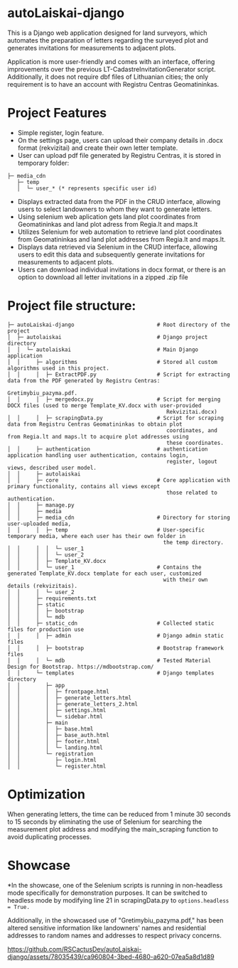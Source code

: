 # autoLaiskai-django
This is a Django web application designed for land surveyors, which automates the preparation of letters regarding the surveyed plot and generates invitations for measurements to adjacent plots. 

Application is more user-friendly and comes with an interface, offering improvements over the previous LT-CadastreInvitationGenerator script. Additionally, it does not require dbf files of Lithuanian cities; the only requirement is to have an account with Registru Centras Geomatininkas.
# Project Features
- Simple register, login feature. 
- On the settings page, users can upload their company details in .docx format (rekvizitai) and create their own letter template.
- User can upload pdf file generated by Registru Centras, it is stored in temporary folder: 
```
├─ media_cdn
   ├─ temp
   │  └─ user_* (* represents specific user id)
```
- Displays extracted data from the PDF in the CRUD interface, allowing users to select landowners to whom they want to generate letters.
- Using selenium web aplication gets land plot coordinates from Geomatininkas and land plot adress from Regia.lt and maps.lt
- Utilizes Selenium for web automation to retrieve land plot coordinates from Geomatininkas and land plot addresses from Regia.lt and maps.lt.
- Displays data retrieved via Selenium in the CRUD interface, allowing users to edit this data and subsequently generate invitations for measurements to adjacent plots.
- Users can download individual invitations in docx format, or there is an option to download all letter invitations in a zipped .zip file

# Project file structure:
```
├─ autoLaiskai-django                          # Root directory of the project
│  ├─ autolaiskai                              # Django project directory
│  │  └─ autolaiskai                           # Main Django application
│  │     ├─ algorithms                         # Stored all custom algorithms used in this project.
│  │     │  ├─ ExtractPDF.py                   # Script for extracting data from the PDF generated by Registru Centras:
                                                  Gretimybiu_pazyma.pdf.
│  │     │  ├─ mergedocx.py                    # Script for merging DOCX files (used to merge Template_KV.docx with user-provided
                                                  Rekvizitai.docx)
│  │     │  ├─ scrapingData.py                 # Script for scraping data from Registru Centras Geomatininkas to obtain plot
                                                  coordinates, and from Regia.lt and maps.lt to acquire plot addresses using
                                                  these coordinates.
│  │     ├─ authentication                     # authentication application handling user authentication, contains login,
                                                  register, logout views, described user model. 
│  │     ├─ autolaiskai
│  │     ├─ core                               # Core application with primary functionality, contains all views except
                                                  those related to authentication.
│  │     ├─ manage.py
│  │     ├─ media
│  │     ├─ media_cdn                          # Directory for storing user-uploaded media, 
│  │     │  ├─ temp                            # User-specific temporary media, where each user has their own folder in
                                                 the temp directory.
│  │     │  │  └─ user_1
│  │     │  │  └─ user_2
│  │     │  ├─ Template_KV.docx
│  │     │  └─ user_1                          # Contains the generated Template_KV.docx template for each user, customized
                                                 with their own details (rekvizitais).
│  │     │  └─ user_2  
│  │     ├─ requirements.txt
│  │     ├─ static
│  │     │  ├─ bootstrap
│  │     │  └─ mdb
│  │     ├─ static_cdn                         # Collected static files for production use            
│  │     │  ├─ admin                           # Django admin static files
│  │     │  ├─ bootstrap                       # Bootstrap framework files
│  │     │  └─ mdb                             # Tested Material Design for Bootstrap. https://mdbootstrap.com/
│  │     └─ templates                          # Django templates directory
│  │        ├─ app
│  │        │  ├─ frontpage.html
│  │        │  ├─ generate_letters.html
│  │        │  ├─ generate_letters_2.html
│  │        │  ├─ settings.html
│  │        │  └─ sidebar.html
│  │        ├─ main
│  │        │  ├─ base.html
│  │        │  ├─ base_auth.html
│  │        │  ├─ footer.html
│  │        │  └─ landing.html
│  │        └─ registration
│  │           ├─ login.html
│  │           └─ register.html
```
# Optimization
When generating letters, the time can be reduced from 1 minute 30 seconds to 15 seconds by eliminating the use of Selenium for searching the measurement plot address and modifying the main_scraping function to avoid duplicating processes.
# Showcase
*In the showcase, one of the Selenium scripts is running in non-headless mode specifically for demonstration purposes. It can be switched to headless mode by modifying line 21 in scrapingData.py to ```options.headless = True.```

Additionally, in the showcased use of "Gretimybiu_pazyma.pdf,"  has been altered sensitive information like landowners' names and residential addresses to random names and addresses to respect privacy concerns. 

https://github.com/RSCactusDev/autoLaiskai-django/assets/78035439/ca960804-3bed-4680-a620-07ea5a8d1d89

